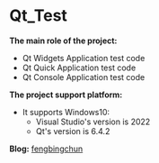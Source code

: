 # Qt_Test
**The main role of the project:**
- Qt Widgets Application test code
- Qt Quick Application test code
- Qt Console Application test code

**The project support platform:**
- It supports Windows10:
    - Visual Studio's version is 2022
    - Qt's version is 6.4.2

**Blog:** [fengbingchun](https://blog.csdn.net/fengbingchun/category_12172633.html)
